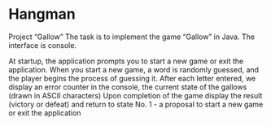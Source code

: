 # Hangman
Project “Gallow” 
The task is to implement the game “Gallow” in Java. The interface is console.

At startup, the application prompts you to start a new game or exit the application. When you start a new game, a word is randomly guessed, and the player begins the process of guessing it. After each letter entered, we display an error counter in the console, the current state of the gallows (drawn in ASCII characters) Upon completion of the game display the result (victory or defeat) and return to state No. 1 - a proposal to start a new game or exit the application
